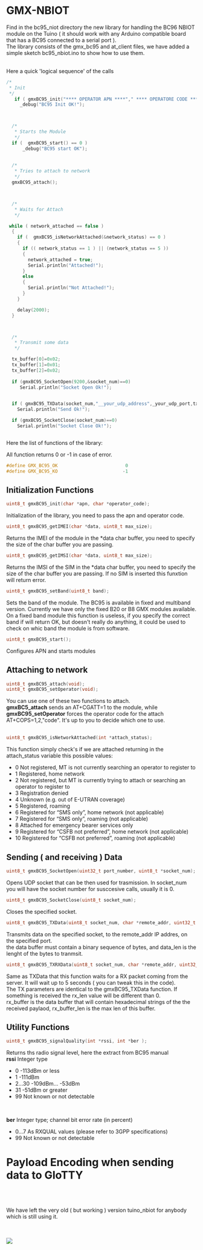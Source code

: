 # GMX-NBIOT
Find in the bc95_niot directory the new library for handling the BC96 NBIOT module on the Tuino ( it should work with any Arduino compatible board that has a BC95 connected to a serial port ).<br/>
The library consists of the gmx_bc95 and at_client files, we have added a simple sketch bc95_nbiot.ino to show how to use them.<br/>
<br>

Here a quick 'logical sequence' of the calls 

```c
/*
 * Init
 */
   if ( gmxBC95_init("**** OPERATOR APN ****"," **** OPERATORE CODE *** ") ==  0 )
     _debug("BC95 Init OK!");



  /*
   * Starts the Module
   */
  if (  gmxBC95_start() == 0 ) 
      _debug("BC95 start OK");
  
  
  /*
   * Tries to attach to network
   */
  gmxBC95_attach();



  /* 
   * Waits for Attach
   */

 while ( network_attached == false )
  {
    if (  gmxBC95_isNetworkAttached(&network_status) == 0 )
    {
      if (( network_status == 1 ) || (network_status == 5 ))
      {
        network_attached = true;
        Serial.println("Attached!");
      }
      else
      {
        Serial.println("Not Attached!");
      }
    }

    delay(2000);
  }



  /*
   * Transmit some data
   */

  tx_buffer[0]=0x02;    
  tx_buffer[1]=0x01;
  tx_buffer[2]=0x02;
    
  if (gmxBC95_SocketOpen(9200,&socket_num)==0)
     Serial.println("Socket Open Ok!");

 
  if ( gmxBC95_TXData(socket_num,"__your_udp_address",_your_udp_port,tx_buffer,3) == 0 )
    Serial.println("Send Ok!");

  if (gmxBC95_SocketClose(socket_num)==0)
    Serial.println("Socket Close Ok!");



```

Here the list of functions of the library:

All function returns 0 or -1 in case of error.
```c
#define GMX_BC95_OK                         0 
#define GMX_BC95_KO                        -1

```



## Initialization Functions
```c
uint8_t gmxBC95_init(char *apn, char *operator_code);
```
Initialization of the library, you need to pass the apn and operator code.

```c
uint8_t gmxBC95_getIMEI(char *data, uint8_t max_size);
```
Returns the IMEI of the module in the *data char buffer, you need to specify the size of the char buffer you are passing.

```c
uint8_t gmxBC95_getIMSI(char *data, uint8_t max_size);
```
Returns the IMSI of the SIM in the *data char buffer, you need to specify the size of the char buffer you are passing. If no SIM is inserted this funxtion will return error.

```c
uint8_t gmxBC95_setBand(uint8_t band);
```
Sets the band of the module. The BC95 is available in fixed and multiband version. Currently we have only the fixed B20 or B8 GMX modules available.<br/>
On a fixed band module this function is useless, if you specify the correct band if will return OK, but doesn't really do anything, it could be used to check on whic band the module is from software.

```c
uint8_t gmxBC95_start();
```
Configures APN and starts modules<br/>

## Attaching to network

```c
uint8_t gmxBC95_attach(void);
uint8_t gmxBC95_setOperator(void);
```

You can use one of these two functions to attach.<br/>
<b>gmxBC5_attach</b> sends an AT+CGATT=1 to the module, while <b>gmxBC95_setOperator</b> forces the operator code for the attach AT+COPS=1,2,"code". It's up to you to decide which one to use. <br/>
<br/>

```c
uint8_t gmxBC95_isNetworkAttached(int *attach_status);
```
This function simply check's if we are attached returning in the attach_status variable this possible values:

* 0     Not registered, MT is not currently searching an operator to register to
* 1     Registered, home network
* 2     Not registered, but MT is currently trying to attach or searching an operator to register to
* 3     Registration denied
* 4     Unknown (e.g. out of E-UTRAN coverage)
* 5     Registered, roaming
* 6     Registered for “SMS only”, home network (not applicable)
* 7     Registered for “SMS only”, roaming (not applicable)
* 8     Attached for emergency bearer services only
* 9     Registered for “CSFB not preferred”, home network (not applicable)
* 10    Registered for “CSFB not preferred”, roaming (not applicable)


## Sending ( and receiving ) Data

```c
uint8_t gmxBC95_SocketOpen(uint32_t port_number, uint8_t *socket_num);
```
Opens UDP socket that can be then used for trasmission. In socket_num you will have the socket number for susccesive calls, usually it is 0.

```c
uint8_t gmxBC95_SocketClose(uint8_t socket_num);
```
Closes the specified socket.

```c
uint8_t gmxBC95_TXData(uint8_t socket_num, char *remote_addr, uint32_t port, char *data, int data_len );
```
Transmits data on the specified socket, to the remote_addr IP addres, on the specified port.<br/>
the data buffer must contain a binary sequence of bytes, and data_len is the lenght of the bytes to tranmsit.

```c
uint8_t gmxBC95_TXRXData(uint8_t socket_num, char *remote_addr, uint32_t port, char *data, int data_len, char *rx_buffer, int rx_len, int *rx_buffer_len );
```
Same as TXData that this function waits for a RX packet coming from the server. It will wait up to 5 seconds ( you can tweak this in the code).<br/>
The TX parameters are identical to the gmxBC95_TXData function. If something is received the rx_len value will be different than 0.<br/>
rx_buffer is the data buffer that will contain hexadecimal strings of the the received paylaod, rx_buffer_len is the max len of this buffer.<br/>

## Utility Functions

```c
uint8_t gmxBC95_signalQuality(int *rssi, int *ber );
```
Returns ths radio signal level, here the extract from BC95 manual<br/>
<b>rssi</b>  Integer type<br/>
* 0 -113dBm or less
* 1 -111dBm
* 2...30 -109dBm... -53dBm
* 31 -51dBm or greater
* 99 Not known or not detectable
<br/>

<b>ber</b> Integer type; channel bit error rate (in percent)<br/>
* 0...7 As RXQUAL values (please refer to 3GPP specifications)
* 99 Not known or not detectable


# Payload Encoding when sending data to GIoTTY


<br/>
<br/>

We have left the very old ( but working ) version tuino_nbiot for anybody which is  still using it.<br/>

<br/>
<br/>
<img src="/docs/gmx-nbiot.jpg"/>

